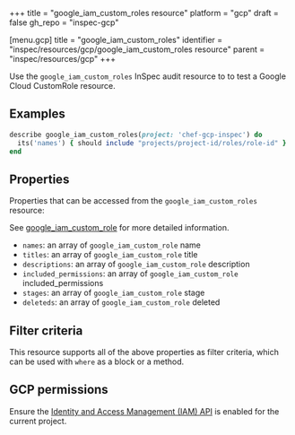 +++
title = "google_iam_custom_roles resource"
platform = "gcp"
draft = false
gh_repo = "inspec-gcp"

[menu.gcp]
title = "google_iam_custom_roles"
identifier = "inspec/resources/gcp/google_iam_custom_roles resource"
parent = "inspec/resources/gcp"
+++

Use the `google_iam_custom_roles` InSpec audit resource to to test a Google Cloud CustomRole resource.

## Examples

```ruby
describe google_iam_custom_roles(project: 'chef-gcp-inspec') do
  its('names') { should include "projects/project-id/roles/role-id" }
end
```

## Properties

Properties that can be accessed from the `google_iam_custom_roles` resource:

See [google_iam_custom_role](google_iam_custom_role) for more detailed information.

  * `names`: an array of `google_iam_custom_role` name
  * `titles`: an array of `google_iam_custom_role` title
  * `descriptions`: an array of `google_iam_custom_role` description
  * `included_permissions`: an array of `google_iam_custom_role` included_permissions
  * `stages`: an array of `google_iam_custom_role` stage
  * `deleteds`: an array of `google_iam_custom_role` deleted

## Filter criteria

This resource supports all of the above properties as filter criteria, which can be used
with `where` as a block or a method.

## GCP permissions

Ensure the [Identity and Access Management (IAM) API](https://console.cloud.google.com/apis/library/iam.googleapis.com/) is enabled for the current project.
